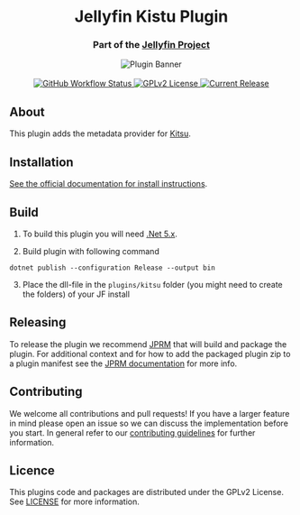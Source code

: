 <h1 align="center">Jellyfin Kistu Plugin</h1>
<h3 align="center">Part of the <a href="https://jellyfin.org">Jellyfin Project</a></h3>

<p align="center">
<img alt="Plugin Banner" src="https://raw.githubusercontent.com/jellyfin/jellyfin-ux/master/plugins/SVG/jellyfin-plugin-kitsu.svg?sanitize=true"/>
<br/>
<br/>
<a href="https://github.com/jellyfin/jellyfin-plugin-kitsu/actions?query=workflow%3A%22Test+Build+Plugin%22">
<img alt="GitHub Workflow Status" src="https://img.shields.io/github/workflow/status/jellyfin/jellyfin-plugin-kitsu/Test%20Build%20Plugin.svg">
</a>
<a href="https://github.com/jellyfin/jellyfin-plugin-kitsu">
<img alt="GPLv2 License" src="https://img.shields.io/github/license/jellyfin/jellyfin-plugin-kitsu.svg"/>
</a>
<a href="https://github.com/jellyfin/jellyfin-plugin-kitsu/releases">
<img alt="Current Release" src="https://img.shields.io/github/release/jellyfin/jellyfin-plugin-kitsu.svg"/>
</a>
</p>

## About
This plugin adds the metadata provider for [Kitsu](https://kitsu.app).

## Installation

[See the official documentation for install instructions](https://jellyfin.org/docs/general/server/plugins/index.html#installing).

## Build

1. To build this plugin you will need [.Net 5.x](https://dotnet.microsoft.com/download/dotnet/5.0).

2. Build plugin with following command
  ```
  dotnet publish --configuration Release --output bin
  ```

3. Place the dll-file in the `plugins/kitsu` folder (you might need to create the folders) of your JF install

## Releasing

To release the plugin we recommend [JPRM](https://github.com/oddstr13/jellyfin-plugin-repository-manager) that will build and package the plugin.
For additional context and for how to add the packaged plugin zip to a plugin manifest see the [JPRM documentation](https://github.com/oddstr13/jellyfin-plugin-repository-manager) for more info.

## Contributing

We welcome all contributions and pull requests! If you have a larger feature in mind please open an issue so we can discuss the implementation before you start.
In general refer to our [contributing guidelines](https://github.com/jellyfin/.github/blob/master/CONTRIBUTING.md) for further information.

## Licence

This plugins code and packages are distributed under the GPLv2 License. See [LICENSE](./LICENSE) for more information.
